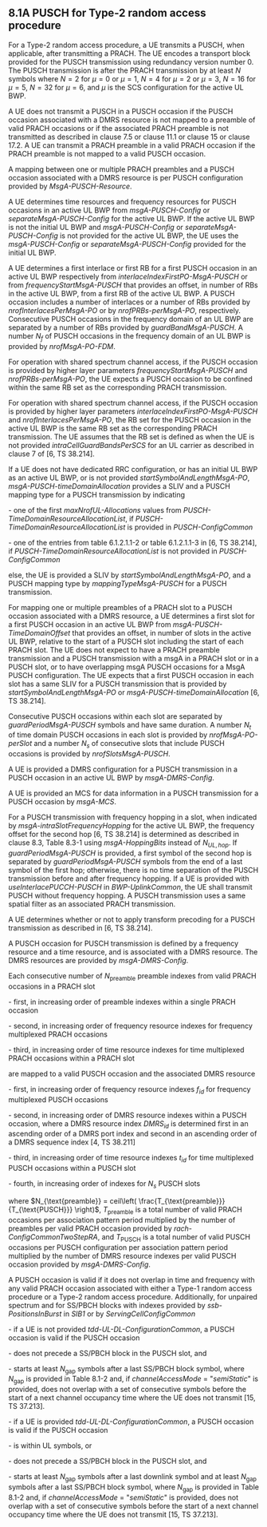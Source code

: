 ## 8.1A PUSCH for Type-2 random access procedure

For a Type-2 random access procedure, a UE transmits a PUSCH, when
applicable, after transmitting a PRACH. The UE encodes a transport block
provided for the PUSCH transmission using redundancy version number 0.
The PUSCH transmission is after the PRACH transmission by at least $N$
symbols where $N = 2$ for $\mu = 0$ or $\mu = 1$, $N = 4$ for $\mu = 2$
or $\mu = 3$, $N = 16$ for $\mu = 5$, $N = 32$ for $\mu = 6$, and $\mu$
is the SCS configuration for the active UL BWP.

A UE does not transmit a PUSCH in a PUSCH occasion if the PUSCH occasion
associated with a DMRS resource is not mapped to a preamble of valid
PRACH occasions or if the associated PRACH preamble is not transmitted
as described in clause 7.5 or clause 11.1 or clause 15 or clause 17.2. A
UE can transmit a PRACH preamble in a valid PRACH occasion if the PRACH
preamble is not mapped to a valid PUSCH occasion.

A mapping between one or multiple PRACH preambles and a PUSCH occasion
associated with a DMRS resource is per PUSCH configuration provided by
*MsgA-PUSCH-Resource*.

A UE determines time resources and frequency resources for PUSCH
occasions in an active UL BWP from *msgA-PUSCH-Config* or
*separateMsgA-PUSCH-Config* for the active UL BWP. If the active UL BWP
is not the initial UL BWP and *msgA-PUSCH-Config* or
*separateMsgA-PUSCH-Config* is not provided for the active UL BWP, the
UE uses the *msgA-PUSCH-Config* or *separateMsgA-PUSCH-Config* provided
for the initial UL BWP.

A UE determines a first interlace or first RB for a first PUSCH occasion
in an active UL BWP respectively from *interlaceIndexFirstPO-MsgA-PUSCH*
or from *frequencyStartMsgA-PUSCH* that provides an offset, in number of
RBs in the active UL BWP, from a first RB of the active UL BWP. A PUSCH
occasion includes a number of interlaces or a number of RBs provided by
*nrofInterlacesPerMsgA-PO* or by *nrofPRBs-perMsgA-PO*, respectively.
Consecutive PUSCH occasions in the frequency domain of an UL BWP are
separated by a number of RBs provided by *guardBandMsgA-PUSCH*. A number
$N_{f}\mathbf{\ }$of PUSCH occasions in the frequency domain of an UL
BWP is provided by *nrofMsgA-PO-FDM*.

For operation with shared spectrum channel access, if the PUSCH occasion
is provided by higher layer parameters *frequencyStartMsgA-PUSCH* and
*nrofPRBs-perMsgA-PO*, the UE expects a PUSCH occasion to be confined
within the same RB set as the corresponding PRACH transmission.

For operation with shared spectrum channel access, if the PUSCH occasion
is provided by higher layer parameters
*interlaceIndexFirstPO-MsgA-PUSCH* and *nrofInterlacesPerMsgA-PO*, the
RB set for the PUSCH occasion in the active UL BWP is the same RB set as
the corresponding PRACH transmission. The UE assumes that the RB set is
defined as when the UE is not provided *intraCellGuardBandsPerSCS* for
an UL carrier as described in clause 7 of \[6, TS 38.214\].

If a UE does not have dedicated RRC configuration, or has an initial UL
BWP as an active UL BWP, or is not provided
*startSymbolAndLengthMsgA-PO*, *msgA-PUSCH-timeDomainAllocation*
provides a SLIV and a PUSCH mapping type for a PUSCH transmission by
indicating

\- one of the first *maxNrofUL-Allocations* values from
*PUSCH-TimeDomainResourceAllocationList*, if
*PUSCH-TimeDomainResourceAllocationList* is provided in
*PUSCH-ConfigCommon*

\- one of the entries from table 6.1.2.1.1-2 or table 6.1.2.1.1-3 in
\[6, TS 38.214\], if *PUSCH-TimeDomainResourceAllocationList* is not
provided in *PUSCH-ConfigCommon*

else, the UE is provided a SLIV by *startSymbolAndLengthMsgA-PO*, and a
PUSCH mapping type by *mappingTypeMsgA-PUSCH* for a PUSCH transmission.

For mapping one or multiple preambles of a PRACH slot to a PUSCH
occasion associated with a DMRS resource, a UE determines a first slot
for a first PUSCH occasion in an active UL BWP from
*msgA-PUSCH-TimeDomainOffset* that provides an offset, in number of
slots in the active UL BWP, relative to the start of a PUSCH slot
including the start of each PRACH slot. The UE does not expect to have a
PRACH preamble transmission and a PUSCH transmission with a msgA in a
PRACH slot or in a PUSCH slot, or to have overlapping msgA PUSCH
occasions for a MsgA PUSCH configuration. The UE expects that a first
PUSCH occasion in each slot has a same SLIV for a PUSCH transmission
that is provided by *startSymbolAndLengthMsgA-PO* or
*msgA-PUSCH-timeDomainAllocation* \[6, TS 38.214\].

Consecutive PUSCH occasions within each slot are separated by
*guardPeriodMsgA-PUSCH* symbols and have same duration. A number $N_{t}$
of time domain PUSCH occasions in each slot is provided by
*nrofMsgA-PO-perSlot* and a number $N_{s}$ of consecutive slots that
include PUSCH occasions is provided by *nrofSlotsMsgA-PUSCH*.

A UE is provided a DMRS configuration for a PUSCH transmission in a
PUSCH occasion in an active UL BWP by *msgA-DMRS-Config*.

A UE is provided an MCS for data information in a PUSCH transmission for
a PUSCH occasion by *msgA-MCS*.

For a PUSCH transmission with frequency hopping in a slot, when
indicated by *msgA-intraSlotFrequencyHopping* for the active UL BWP, the
frequency offset for the second hop \[6, TS 38.214\] is determined as
described in clause 8.3, Table 8.3-1 using *msgA-HoppingBits* instead of
$N_{UL,hop}$. If *guardPeriodMsgA-PUSCH* is provided, a first symbol of
the second hop is separated by *guardPeriodMsgA-PUSCH* symbols from the
end of a last symbol of the first hop; otherwise, there is no time
separation of the PUSCH transmission before and after frequency hopping.
If a UE is provided with *useInterlacePUCCH-PUSCH* in
*BWP-UplinkCommon*, the UE shall transmit PUSCH without frequency
hopping. A PUSCH transmission uses a same spatial filter as an
associated PRACH transmission.

A UE determines whether or not to apply transform precoding for a PUSCH
transmission as described in \[6, TS 38.214\].

A PUSCH occasion for PUSCH transmission is defined by a frequency
resource and a time resource, and is associated with a DMRS resource.
The DMRS resources are provided by *msgA-DMRS-Config*.

Each consecutive number of $N_{\text{preamble}}$ preamble indexes from
valid PRACH occasions in a PRACH slot

\- first, in increasing order of preamble indexes within a single PRACH
occasion

\- second, in increasing order of frequency resource indexes for
frequency multiplexed PRACH occasions

\- third, in increasing order of time resource indexes for time
multiplexed PRACH occasions within a PRACH slot

are mapped to a valid PUSCH occasion and the associated DMRS resource

\- first, in increasing order of frequency resource indexes $f_{id}$ for
frequency multiplexed PUSCH occasions

\- second, in increasing order of DMRS resource indexes within a PUSCH
occasion, where a DMRS resource index $DMRS_{id}$ is determined first in
an ascending order of a DMRS port index and second in an ascending order
of a DMRS sequence index \[4, TS 38.211\]

\- third, in increasing order of time resource indexes $t_{id}$ for time
multiplexed PUSCH occasions within a PUSCH slot

\- fourth, in increasing order of indexes for $N_{s}$ PUSCH slots

where
$N_{\text{preamble}} = ceil\left( \frac{T_{\text{preamble}}}{T_{\text{PUSCH}}} \right)$,
$T_{\text{preamble}}$ is a total number of valid PRACH occasions per
association pattern period multiplied by the number of preambles per
valid PRACH occasion provided by *rach-ConfigCommonTwoStepRA*, and
$T_{\text{PUSCH}}$ is a total number of valid PUSCH occasions per PUSCH
configuration per association pattern period multiplied by the number of
DMRS resource indexes per valid PUSCH occasion provided by
*msgA-DMRS-Config*.

A PUSCH occasion is valid if it does not overlap in time and frequency
with any valid PRACH occasion associated with either a Type-1 random
access procedure or a Type-2 random access procedure. Additionally, for
unpaired spectrum and for SS/PBCH blocks with indexes provided by
*ssb-PositionsInBurst* in *SIB1* or by *ServingCellConfigCommon*

\- if a UE is not provided *tdd-UL-DL-ConfigurationCommon*, a PUSCH
occasion is valid if the PUSCH occasion

\- does not precede a SS/PBCH block in the PUSCH slot, and

\- starts at least $N_{\text{gap}}$ symbols after a last SS/PBCH block
symbol, where $N_{\text{gap}}$ is provided in Table 8.1-2 and, if
*channelAccessMode* = \"*semiStatic*\" is provided, does not overlap
with a set of consecutive symbols before the start of a next channel
occupancy time where the UE does not transmit \[15, TS 37.213\].

\- if a UE is provided *tdd-UL-DL-ConfigurationCommon*, a PUSCH occasion
is valid if the PUSCH occasion

\- is within UL symbols, or

\- does not precede a SS/PBCH block in the PUSCH slot, and

\- starts at least $N_{\text{gap}}$ symbols after a last downlink symbol
and at least $N_{\text{gap}}$ symbols after a last SS/PBCH block symbol,
where $N_{\text{gap}}$ is provided in Table 8.1-2 and, if
*channelAccessMode* = \"*semiStatic*\" is provided, does not overlap
with a set of consecutive symbols before the start of a next channel
occupancy time where the UE does not transmit \[15, TS 37.213\].
